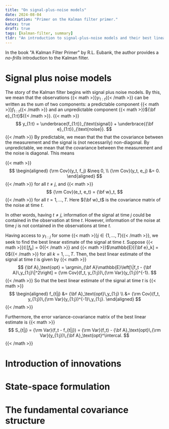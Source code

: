 ```yaml
---
title: "On signal-plus-noise models"
date: 2024-08-04
description: "Primer on the Kalman filter primer."
katex: true
draft: true
tags: [kalman-filter, summary]
tldr: "An introduction to signal-plus-noise models and their best linear estimates."
---
```


In the book "A Kalman Filter Primer" by R.L. Eubank,
the author provides a _no-frills_ introduction to the Kalman filter.

# Signal plus noise models
The story of the Kalman filter begins with signal plus noise models.
By this, we mean that the observations {{< math >}}$y_{1:t}${{< /math >}}
can be written as the sum of two components:
a predictable component
{{< math >}}$f_{1:t}${{< /math >}}
and an unpredictable component
{{< math >}}${\bf e}_{1:t}${{< /math >}}.
{{< math >}}
$$
y_{1:t} =
    \underbrace{f_{1:t}}_{\text{signal}} + 
    \underbrace{{\bf e}_{1:t}}_{\text{noise}}.
$$
{{< /math >}}
By predictable, we mean that the that the covariance between the measurement and the signal is (not necessarily) non-diagonal.
By unpredictable, we mean that the covariance between the measurement and the noise is diagonal.
This means

{{< math >}}
$$
\begin{aligned}
    {\rm Cov}(y_t, f_j) &\neq 0, \\
    {\rm Cov}(y_t, e_j) &= 0.
\end{aligned}
$$
{{< /math >}}
for all $t \neq j$,
and
{{< math >}}
$$
    {\rm Cov}(e_t, e_t) = {\bf w}_t,
$$
{{< /math >}}
for all $t = 1, \ldots, T$. Here ${\bf w}_t$ is the covariance matrix of the noise at time $t$.

In other words, having $t \neq j$,
information of the signal at time $j$ could be contained in the observation at time $t$.
However, information of the noise at time $j$ is not contained in the observations at time $t$.


Having access to $y_{1:j}$ for some {{< math >}}$j \in \{1, \ldots, T\}${{< /math >}},
we seek to find the best linear estimate of the signal at time $t$.
Suppose
{{< math >}}$\mathbb{E}[f_k] = 0${{< /math >}} and
{{< math >}}$\mathbb{E}[{\bf e}_k] = 0${{< /math >}}
for all $k = 1, \ldots, T$.
Then, the best linear estimate of the signal at time $t$ is given by
{{< math >}}
$$
    {\bf A}_\text{opt}
    = \argmin_{\bf A}\mathbb{E}\left[\|f_t - {\bf A}\,y_{1:j}\|^2\right]
    = {\rm Cov}(f_t, y_{1:j})\,{\rm Var}(y_{1:j})^{-1}.
$$
{{< /math >}}
So that the best linear estimate of the signal at time $t$ is
{{< math >}}
$$
\begin{aligned}
    f_{t|j}
    &= {\bf A}_\text{opt}\,y_{1:j} \\
    &= {\rm Cov}(f_t, y_{1:j})\,{\rm Var}(y_{1:j})^{-1}\,y_{1:j}.
\end{aligned}
$$
{{< /math >}}

Furthermore,
the error variance-covariance matrix of the best linear estimate is
{{< math >}}
$$
    S_{t|j} = {\rm Var}(f_t - f_{t|j}) = {\rm Var}(f_t) - {\bf A}_\text{opt}\,{\rm Var}(y_{1:j})\,{\bf A}_\text{opt}^\intercal.
$$
{{< /math >}}


# Introduction of innovations

# State-space formulation

# The fundamental covariance structure